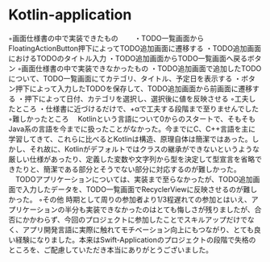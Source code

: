 # Kotlin-application
◦画面仕様書の中で実装できたもの　　
・TODO一覧画面からFloatingActionButton押下によってTODO追加画面に遷移する
・TODO追加画面におけるTODOのタイトル入力
・TODO追加画面からTODO一覧画面へ戻るボタン
◦画面仕様書の中で実装できなかったもの
・TODO追加画面で追加したTODOについて、TODO一覧画面にてカテゴリ、タイトル、予定日を表示する
・ボタン押下によって入力したTODOを保存して、TODO追加画面から前画面に遷移する
・押下によって日付、カテゴリを選択し、選択後に値を反映させる
◦工夫したところ
・仕様書に近づけるだけで、+αで工夫する段階まで至りませんでした
◦難しかったところ
　Kotlinという言語について0からのスタートで、そもそもJava系の言語を今までに扱ったことがなかった。今までにC、C++言語を主に学習してきて、これらに比べるとKotlinは構造、原理自体は簡潔ではあった。しかし、それ故に、Kotlinがデフォルトではクラスの継承ができないというような厳しい仕様があったり、定義した変数や文字列から型を決定して型宣言を省略できたりと、簡潔である部分とそうでない部分に対応するのが難しかった。
　TODOアプリケーションについては、実装まで至らなかったが、TODO追加画面で入力したデータを、TODO一覧画面でRecyclerViewに反映させるのが難しかった。
◦その他
 時期として周りの参加者より1/3程遅れての参加とはいえ、アプリケーションの半分も実装できなかったのはとても悔しさが残りましたが、合否にかかわらず、今回のプロジェクトに参加したことでスキルアップだけでなく、アプリ開発言語に実際に触れてモチベーション向上にもつながり、とても良い経験になりました。本来はSwift-Applicationのプロジェクトの段階で失格のところを、ご配慮していただき本当にありがとうございました。
